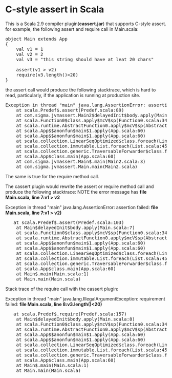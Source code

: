 C-style assert in Scala
=======================
This is a Scala 2.9 compiler plugin(**cassert.jar**) that supports C-style assert.
for example, the following assert and require call in Main.scala:
<pre>
object Main extends App 
{
    val v1 = 1
    val v2 = 2
    val v3 = "this string should have at leat 20 chars"
	        
    assert(v1 > v2)
    require(v3.length()<20)
}			    
</pre>

the assert call would produce the following stacktrace, which is hard to read, particularly, if the application 
is running at production site.


<pre>Exception in thread "main" java.lang.AssertionError: assertion failed
	at scala.Predef$.assert(Predef.scala:89)
	at com.sigma.jvmassert.Main2$delayedInit$body.apply(Main2.scala:9)
	at scala.Function0$class.apply$mcV$sp(Function0.scala:34)
	at scala.runtime.AbstractFunction0.apply$mcV$sp(AbstractFunction0.scala:12)
	at scala.App$$anonfun$main$1.apply(App.scala:60)
	at scala.App$$anonfun$main$1.apply(App.scala:60)
	at scala.collection.LinearSeqOptimized$class.foreach(LinearSeqOptimized.scala:59)
	at scala.collection.immutable.List.foreach(List.scala:45)
	at scala.collection.generic.TraversableForwarder$class.foreach(TraversableForwarder.scala:30)
	at scala.App$class.main(App.scala:60)
	at com.sigma.jvmassert.Main$.main(Main2.scala:3)
	at com.sigma.jvmassert.Main.main(Main2.scala)
</pre>

The same is true for the require method call.

The cassert plugin would rewrite the assert or require method call and produce the following stacktrace:
NOTE the error message has **file Main.scala, line 7:v1 > v2**


Exception in thread "main" java.lang.AssertionError: assertion failed: **file Main.scala, line 7:v1 > v2)**
<pre>	at scala.Predef$.assert(Predef.scala:103)
	at Main$delayedInit$body.apply(Main.scala:7)
	at scala.Function0$class.apply$mcV$sp(Function0.scala:34)
	at scala.runtime.AbstractFunction0.apply$mcV$sp(AbstractFunction0.scala:12)
	at scala.App$$anonfun$main$1.apply(App.scala:60)
	at scala.App$$anonfun$main$1.apply(App.scala:60)
	at scala.collection.LinearSeqOptimized$class.foreach(LinearSeqOptimized.scala:59)
	at scala.collection.immutable.List.foreach(List.scala:45)
	at scala.collection.generic.TraversableForwarder$class.foreach(TraversableForwarder.scala:30)
	at scala.App$class.main(App.scala:60)
	at Main$.main(Main.scala:1)
	at Main.main(Main.scala)
</pre>
	
Stack trace of the require call with the cassert plugin:

Exception in thread "main" java.lang.IllegalArgumentException: requirement failed: **file Main.scala, line 8:v3.length()<20)**
<pre>	at scala.Predef$.require(Predef.scala:157)
	at Main$delayedInit$body.apply(Main.scala:8)
	at scala.Function0$class.apply$mcV$sp(Function0.scala:34)
	at scala.runtime.AbstractFunction0.apply$mcV$sp(AbstractFunction0.scala:12)
	at scala.App$$anonfun$main$1.apply(App.scala:60)
	at scala.App$$anonfun$main$1.apply(App.scala:60)
	at scala.collection.LinearSeqOptimized$class.foreach(LinearSeqOptimized.scala:59)
	at scala.collection.immutable.List.foreach(List.scala:45)
	at scala.collection.generic.TraversableForwarder$class.foreach(TraversableForwarder.scala:30)
	at scala.App$class.main(App.scala:60)
	at Main$.main(Main.scala:1)
	at Main.main(Main.scala)	
</pre>
		